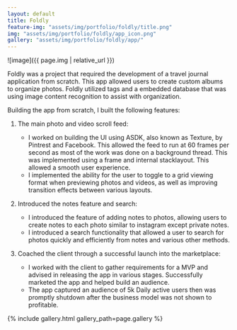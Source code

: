 ```yaml
---
layout: default
title: Foldly
feature-img: "assets/img/portfolio/foldly/title.png"
img: "assets/img/portfolio/foldly/app_icon.png"
gallery: "assets/img/portfolio/foldly/app/"
---
```


![image]({{ page.img | relative_url }})

Foldly was a project that required the development of a travel journal application from scratch. This app allowed users to create custom albums to organize photos. Foldly utilized tags and a embedded database that was using image content recognition to assist with organization.

Building the app from scratch, I built the following features:

1. The main photo and video scroll feed:
	+ I worked on building the UI using ASDK, also known as Texture, by Pintrest and Facebook. This allowed the feed to run at 60 frames per second as most of the work was done on a background thread. This was implemented using a frame and internal stacklayout. This allowed a smooth user experience.
	+ I implemented the ability for the user to toggle to a grid viewing format when previewing photos and videos, as well as improving transition effects between various layouts.

2. Introduced the notes feature and search:
	+ I introduced the feature of adding notes to photos, allowing users to create notes to each photo similar to instagram except private notes.
	+ I introduced a search functionality that allowed a user to search for photos quickly and efficiently from notes and various other methods.

3. Coached the client through a successful launch into the marketplace:
	+ I worked with the client to gather requirements for a MVP and advised in releasing the app in various stages. 
	Successfully marketed the app and helped build an audience.
	+ The app captured an audience of 5k Daily active users then was promptly shutdown after the business model was not shown to profitable.

{% include gallery.html gallery_path=page.gallery %}


